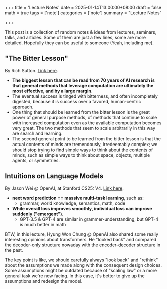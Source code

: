 +++
title = 'Lecture Notes'
date = 2025-01-14T13:00:00+08:00
draft = false
math = true
tags = ['note']
categories = ['note']
summary = "Lecture Notes"

+++

This post is a collection of random notes & ideas from lectures, seminars, talks, and articles.
Some of them are just a few lines, some are more detailed. Hopefully they can be useful to someone (Yeah, including me).

## "The Bitter Lesson"

By Rich Sutton. [Link here](http://www.incompleteideas.net/IncIdeas/BitterLesson.html).

- **The biggest lesson that can be read from 70 years of AI research is that general methods that leverage computation are ultimately the most effective, and by a large margin.**
- The eventual success is tinged with bitterness, and often incompletely digested, because it is success over a favored, human-centric approach.
- One thing that should be learned from the bitter lesson is the great power of general purpose methods, of methods that continue to scale with increased computation even as the available computation becomes very great. The two methods that seem to scale arbitrarily in this way are search and learning.
- The second general point to be learned from the bitter lesson is that the actual contents of minds are tremendously, irredeemably complex; we should stop trying to find simple ways to think about the contents of minds, such as simple ways to think about space, objects, multiple agents, or symmetries.

## Intuitions on Language Models

By Jason Wei @ OpenAI, at Stanford CS25: V4. [Link here](https://www.youtube.com/watch?v=3gb-ZkVRemQ&list=PLoROMvodv4rNiJRchCzutFw5ItR_Z27CM&index=30).

- **next word prediction == massive multi-task learning**, such as:
  - grammar, world knowledge, semantics, math, code
- **While overall loss improves smoothly, individual loss can improve suddenly ("emergent").**
  - GPT-3.5 & GPT-4 are similar in grammer-understanding, but GPT-4 is much better in math

BTW, in this lecture, Hyung Won Chung @ OpenAI also shared some really interesting opinions about transformers.
He "looked back" and compared the decoder-only structure nowaday with the encoder-decoder structure in the past.

The key point is like, we should carefully always "look back" and "rethink" about the assumptions we made along with the consequent design choices.
Some assumptions might be outdated because of "scaling law" or a more general task we're now facing. In this case, it's better to give up the assumptions and redesign the model.